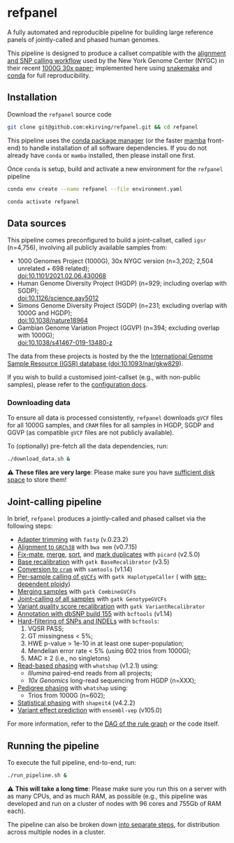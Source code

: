 # refpanel

A fully automated and reproducible pipeline for building large reference panels of jointly-called and phased human
genomes.

This pipeline is designed to produce a callset compatible with the [alignment and SNP calling workflow](
http://ftp.1000genomes.ebi.ac.uk/vol1/ftp/data_collections/1000G_2504_high_coverage/20190405_NYGC_b38_pipeline_description.pdf)
used by the New York Genome Center (NYGC) in their recent [1000G 30x paper](
https://www.biorxiv.org/content/10.1101/2021.02.06.430068); implemented here
using [snakemake](https://snakemake.readthedocs.io/en/stable/)
and [conda](https://docs.conda.io/projects/conda/en/latest/) for full reproducibility.

## Installation

Download the `refpanel` source code

```bash
git clone git@github.com:ekirving/refpanel.git && cd refpanel
```

This pipeline uses the [conda package manager](https://docs.conda.io/projects/conda/en/latest/index.html) (or the
faster [mamba](https://mamba.readthedocs.io/en/latest/index.html) front-end) to handle installation of all software
dependencies. If you do not already have `conda` or `mamba` installed, then please install one first.

Once `conda` is setup, build and activate a new environment for the `refpanel` pipeline

```bash
conda env create --name refpanel --file environment.yaml
```

```bash
conda activate refpanel
```

## Data sources

This pipeline comes preconfigured to build a joint-callset, called `igsr` (n=4,756), involving all publicly available
samples from:

* 1000 Genomes Project (1000G), 30x NYGC version (n=3,202; 2,504 unrelated + 698 related); \
  [doi:10.1101/2021.02.06.430068](https://doi.org/10.1101/2021.02.06.430068)
* Human Genome Diversity Project (HGDP) (n=929; including overlap with SGDP); \
  [doi:10.1126/science.aay5012](https://doi.org/10.1126/science.aay5012)
* Simons Genome Diversity Project (SGDP) (n=231; excluding overlap with 1000G and HGDP); \
  [doi:10.1038/nature18964](https://doi.org/10.1038/nature18964)
* Gambian Genome Variation Project (GGVP) (n=394; excluding overlap with 1000G); \
  [doi:10.1038/s41467-019-13480-z](https://doi.org/10.1038/s41467-019-13480-z)

The data from these projects is hosted by the
the [International Genome Sample Resource (IGSR) database ](https://www.internationalgenome.org/)
([doi:10.1093/nar/gkw829](https://doi.org/10.1093/nar/gkw829)).

If you wish to build a customised joint-callset (e.g., with non-public samples), please refer to
the [configuration docs](docs/config.md).

### Downloading data

To ensure all data is processed consistently, `refpanel` downloads `gVCF` files for all 1000G samples, and `CRAM` files
for all samples in HGDP, SGDP and GGVP (as compatible `gVCF` files are not publicly available).

To (optionally) pre-fetch all the data dependencies, run:

```bash
./download_data.sh &
```

:warning: **These files are very large**: Please make sure you have [sufficient disk space](docs/diskspace.md) to store
them!

## Joint-calling pipeline

In brief, `refpanel` produces a jointly-called and phased callset via the following steps:

* [Adapter trimming](rules/02-align.smk) with `fastp` (v.0.23.2)
* [Alignment to `GRCh38`](rules/02-align.smk) with `bwa mem` (v0.7.15)
* [Fix-mate](rules/02-align.smk), [merge](rules/02-align.smk), [sort](rules/02-align.smk),
  and [mark duplicates](rules/02-align.smk) with `picard` (v2.5.0)
* [Base recalibration](rules/02-align.smk) with `gatk BaseRecalibrator` (v3.5)
* [Conversion to `cram`](rules/02-align.smk) with `samtools` (v1.14)
* [Per-sample calling of `gVCFs`](rules/04-call.smk) with `gatk HaplotypeCaller` (
  with [sex-dependent ploidy](https://ftp.1000genomes.ebi.ac.uk/vol1/ftp/data_collections/1000G_2504_high_coverage/working/20190425_NYGC_GATK/raw_calls_updated/README_2021November05_NYGCrawcalls_updated.docx))
* [Merging samples](rules/05-merge-calls.smk) with `gatk CombineGVCFs`
* [Joint-calling of all samples](rules/06-joint-call.smk) with `gatk GenotypeGVCFs`
* [Variant quality score recalibration](rules/06-joint-call.smk) with `gatk VariantRecalibrator`
* [Annotation with dbSNP build 155](rules/06-joint-call.smk) with `bcftools` (v1.14)
* [Hard-filtering of SNPs and INDELs](rules/06-joint-call.smk) with `bcftools`:
    1) VQSR PASS;
    2) GT missingness < 5%;
    3) HWE p-value > 1e-10 in at least one super-population;
    4) Mendelian error rate < 5% (using 602 trios from 1000G);
    5) MAC ≥ 2 (i.e., no singletons)
* [Read-based phasing](rules/07-phase-reads.smk) with `whatshap` (v1.2.1) using:
    * _Illumina_ paired-end reads from all projects;
    * _10x Genomics_ long-read sequencing from HGDP (n=XXX);
* [Pedigree phasing](rules/08-phase-trios.smk) with `whatshap` using:
    * Trios from 1000G (n=602);
* [Statistical phasing](rules/09-phase-stat.smk) with `shapeit4` (v4.2.2)
* [Variant effect prediction](rules/10-ensembl-vep.smk) with `ensembl-vep` (v105.0)

For more information, refer to the [DAG of the rule graph](docs/rulegraph.pdf) or the code itself.

## Running the pipeline

To execute the full pipeline, end-to-end, run:

```bash
./run_pipeline.sh &
```

:warning: **This will take a long time**: Please make sure you run this on a server with as many CPUs, and as much RAM,
as possible (e.g., this pipeline was developed and run on a cluster of nodes with 96 cores and 755Gb of RAM each).

The pipeline can also be broken down [into separate steps](docs/steps.md), for distribution across multiple nodes in a
cluster.